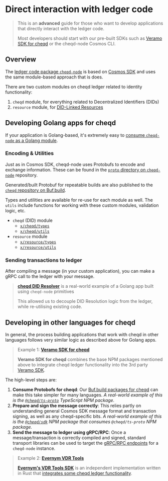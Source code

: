 # Direct interaction with ledger code

> This is an **advanced** guide for those who want to develop applications that directly interact with the ledger code.
>
> Most developers should start with our pre-built SDKs such as [Veramo SDK for cheqd](../../sdk/veramo/) or the cheqd-node Cosmos CLI.

## Overview

The [ledger code package `cheqd-node`](https://github.com/cheqd/cheqd-node) is based on [Cosmos SDK](https://docs.cosmos.network/) and uses the same module-based approach that is does.

There are two custom modules on cheqd ledger related to identity functionality:

1. `cheqd` module, for everything related to Decentralized Identifiers (DIDs)
2. `resource` module, for [DID-Linked Resources](../../studio/did-linked-resources/understanding-dlrs/)

## Developing Golang apps for cheqd

If your application is Golang-based, it's extremely easy to [consume `cheqd-node` as a Golang module](https://github.com/cheqd/cheqd-node).

### Encoding & Utilities

Just as in Cosmos SDK, cheqd-node uses Protobufs to encode and exchange information. These can be found in the [`proto` directory on `cheqd-node`](https://github.com/cheqd/cheqd-node/tree/main/proto/) repository.

Generated/built Protobuf for repeatable builds are also published to the [`cheqd` repository on Buf.build](https://buf.build/cheqd/repositories).

Types and utilities are available for re-use for each module as well. The `utils` include functions for working with these custom modules, validation logic, etc.

* `cheqd` (DID) module
  * [`x/cheqd/types`](https://github.com/cheqd/cheqd-node/tree/main)
  * [`x/cheqd/utils`](https://github.com/cheqd/cheqd-node/tree/main)
* `resource` module
  * [`x/resource/types`](https://github.com/cheqd/cheqd-node/tree/main/x/resource/types)
  * [`x/resource/utils`](https://github.com/cheqd/cheqd-node/tree/main/x/resource/utils)

### Sending transactions to ledger

After compiling a message (in your custom application), you can make a gRPC call to the ledger with your message.

> [**cheqd DID Resolver**](https://github.com/cheqd/did-resolver) is a real-world example of a Golang app built using `cheqd-node` primitives
>
> This allowed us to decouple DID Resolution logic from the ledger, while re-utilising existing code.

## Developing in other languages for cheqd

In general, the process building applications that work with cheqd in other languages follows very similar logic as described above for Golang apps.

> Example 1: [**Veramo SDK for cheqd**](../../sdk/veramo/)
>
> **Veramo SDK for cheqd** combines the base NPM packages mentioned above to integrate cheqd ledger functionality into the 3rd party [Veramo SDK](https://veramo.io).

The high-level steps are:

1. **Consume Protobofs for cheqd**: Our [Buf.build packages for cheqd](https://github.com/cheqd/did-resolver) can make this take simpler for many languages. _A real-world example of this is the_ [_`@cheqd/ts-proto`_](https://github.com/cheqd/ts-proto) _TypeScript NPM package._
2. **Prepare and sign the message correctly**: This relies partly on understanding general Cosmos SDK message format and transaction signing, as well as any cheqd-specific bits. _A real-world example of this is the_ [_`@cheqd/sdk`_](https://github.com/cheqd/sdk) _NPM package that consumes `@cheqd/ts-proto` NPM package._
3. **Send the message to ledger using gRPC/RPC**: Once a message/transaction is correctly compiled and signed, standard transport libraries can be used to target the [gRPC/RPC endpoints](https://docs.cosmos.network/main/core/grpc_rest.html) for a `cheqd-node` instance.

> Example 2: [**Evernym VDR Tools**](vdr-tools.md)
>
> [**Evernym's VDR Tools SDK**](https://gitlab.com/evernym/verity/vdr-tools/-/tree/main/libvdrtools/src/services/cheqd_ledger) is an independent implementation written in Rust that [integrates some cheqd ledger functionality](vdr-tools.md).
